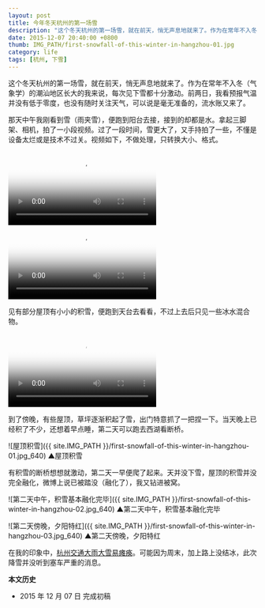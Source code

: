 ```yaml
---
layout: post
title: 今年冬天杭州的第一场雪
description: "这个冬天杭州的第一场雪，就在前天，悄无声息地就来了。作为在常年不入冬（气象学）的潮汕地区长大的我来说，每次见下雪都十分激动。前两日，我看预报气温并没有低于零度，也没有随时关注天气，可以说是毫无准备的，流水账又来了。"
date: 2015-12-07 20:40:00 +0800
thumb: IMG_PATH/first-snowfall-of-this-winter-in-hangzhou-01.jpg
category: life
tags: [杭州, 下雪]
---
```


这个冬天杭州的第一场雪，就在前天，悄无声息地就来了。作为在常年不入冬（气象学）的潮汕地区长大的我来说，每次见下雪都十分激动。前两日，我看预报气温并没有低于零度，也没有随时关注天气，可以说是毫无准备的，流水账又来了。

那天中午我刚看到雪（雨夹雪），便跑到阳台去接，接到的却都是水。拿起三脚架、相机，拍了一小段视频。过了一段时间，雪更大了，又手持拍了一些，不懂是设备太烂或是技术不过关。视频如下，不做处理，只转换大小、格式。

<video class="video" poster="{{ site.IMG_PATH }}/first-snowfall-of-this-winter-in-hangzhou-01.mp4?vframe/jpg/offset/0" controls>
  <source src="{{ site.IMG_PATH }}/first-snowfall-of-this-winter-in-hangzhou-01.mp4" type="video/mp4" />
  <source src="{{ site.IMG_PATH }}/first-snowfall-of-this-winter-in-hangzhou-01.webm" type="video/webm" />
  <embed src="{{ site.IMG_PATH }}/flvplayer.swf" allowFullScreen="true" FlashVars="vcastr_file={{ site.IMG_PATH }}/first-snowfall-of-this-winter-in-hangzhou-01.flv&IsAutoPlay=0&IsContinue=1" quality="high" pluginspage="http://www.macromedia.com/go/getflashplayer" type="application/x-shockwave-flash" width="640" height="360"></embed>  
</video>

<video class="video" poster="{{ site.IMG_PATH }}/first-snowfall-of-this-winter-in-hangzhou-02.mp4?vframe/jpg/offset/0" controls>
  <source src="{{ site.IMG_PATH }}/first-snowfall-of-this-winter-in-hangzhou-02.mp4" type="video/mp4" />
  <source src="{{ site.IMG_PATH }}/first-snowfall-of-this-winter-in-hangzhou-02.webm" type="video/webm" />
  <embed src="{{ site.IMG_PATH }}/flvplayer.swf" allowFullScreen="true" FlashVars="vcastr_file={{ site.IMG_PATH }}/first-snowfall-of-this-winter-in-hangzhou-02.flv&IsAutoPlay=0&IsContinue=1" quality="high" pluginspage="http://www.macromedia.com/go/getflashplayer" type="application/x-shockwave-flash" width="640" height="360"></embed>  
</video>

见有部分屋顶有小小的积雪，便跑到天台去看看，不过上去后只见一些冰水混合物。

<video class="video" poster="{{ site.IMG_PATH }}/first-snowfall-of-this-winter-in-hangzhou-03.mp4?vframe/jpg/offset/0" controls>
  <source src="{{ site.IMG_PATH }}/first-snowfall-of-this-winter-in-hangzhou-03.mp4" type="video/mp4" />
  <source src="{{ site.IMG_PATH }}/first-snowfall-of-this-winter-in-hangzhou-03.webm" type="video/webm" />
  <embed src="{{ site.IMG_PATH }}/flvplayer.swf" allowFullScreen="true" FlashVars="vcastr_file={{ site.IMG_PATH }}/first-snowfall-of-this-winter-in-hangzhou-03.flv&IsAutoPlay=0&IsContinue=1" quality="high" pluginspage="http://www.macromedia.com/go/getflashplayer" type="application/x-shockwave-flash" width="640" height="360"></embed>  
</video>

到了傍晚，有些屋顶，草坪逐渐积起了雪，出门特意抓了一把捏一下。当天晚上已经积了不少，还想着早点睡，第二天可以跑去西湖看断桥。

![屋顶积雪]({{ site.IMG_PATH }}/first-snowfall-of-this-winter-in-hangzhou-01.jpg_640)
&#9650;屋顶积雪

有积雪的断桥想想就激动，第二天一早便爬了起来。天并没下雪，屋顶的积雪并没完全融化，微博上说已被踏没（融化了），我又钻进被窝。

![第二天中午，积雪基本融化完毕]({{ site.IMG_PATH }}/first-snowfall-of-this-winter-in-hangzhou-02.jpg_640)
&#9650;第二天中午，积雪基本融化完毕

![第二天傍晚，夕阳特红]({{ site.IMG_PATH }}/first-snowfall-of-this-winter-in-hangzhou-03.jpg_640)
&#9650;第二天傍晚，夕阳特红

在我的印象中，[杭州交通大雨大雪易瘫痪](/about-the-road-traffic-in-hangzhou-when-its-raining-or-snowing.html)。可能因为周末，加上路上没结冰，此次降雪并没听到塞车严重的消息。

**本文历史**

* 2015 年 12 月 07 日 完成初稿
